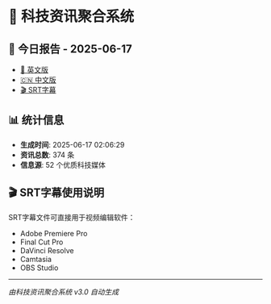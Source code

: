 # 📰 科技资讯聚合系统

## 🔗 今日报告 - 2025-06-17

- [📄 英文版](output/tech_news_english_2025-06-17.md)
- [🇨🇳 中文版](output/tech_news_chinese_2025-06-17.md)
- [🎬 SRT字幕](output/tech_news_subtitles_2025-06-17.srt)

## 📊 统计信息

- **生成时间**: 2025-06-17 02:06:29
- **资讯总数**: 374 条
- **信息源**: 52 个优质科技媒体

## 🎬 SRT字幕使用说明

SRT字幕文件可直接用于视频编辑软件：
- Adobe Premiere Pro
- Final Cut Pro
- DaVinci Resolve
- Camtasia
- OBS Studio

---
*由科技资讯聚合系统 v3.0 自动生成*
